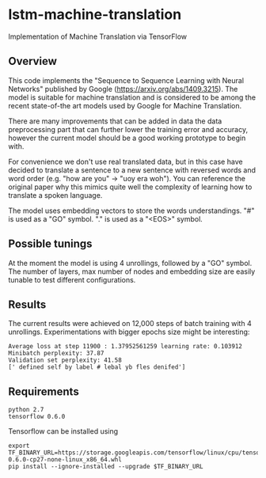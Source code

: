 # lstm-machine-translation
Implementation of Machine Translation via TensorFlow

## Overview

This code implements the "Sequence to Sequence Learning with Neural Networks" published by Google (https://arxiv.org/abs/1409.3215). The model is suitable for machine translation and is considered to be among the recent state-of-the art models used by Google for Machine Translation.

There are many improvements that can be added in data the data preprocessing part that can further lower the training error and accuracy, however the current model should be a good working prototype to begin with.

For convenience we don't use real translated data, but in this case have decided to translate a sentence to a new sentence with reversed words and word order (e.g. "how are you" -> "uoy era woh"). You can reference the original paper why this mimics quite well the complexity of learning how to translate a spoken language.

The model uses embedding vectors to store the words understandings.
"#" is used as a "GO" symbol.
"." is used as a "\<EOS>" symbol.

## Possible tunings

At the moment the model is using 4 unrollings, followed by a "GO" symbol.
The number of layers, max number of nodes and embedding size are easily tunable to test different configurations.

## Results

The current results were achieved on 12,000 steps of batch training with 4 unrollings. Experimentations with bigger epochs size might be interesting:

```
Average loss at step 11900 : 1.37952561259 learning rate: 0.103912
Minibatch perplexity: 37.87
Validation set perplexity: 41.58
[' defined self by label # lebal yb fles denifed']
```

## Requirements
    python 2.7
    tensorflow 0.6.0

Tensorflow can be installed using

    export TF_BINARY_URL=https://storage.googleapis.com/tensorflow/linux/cpu/tensorflow-0.6.0-cp27-none-linux_x86_64.whl
    pip install --ignore-installed --upgrade $TF_BINARY_URL
